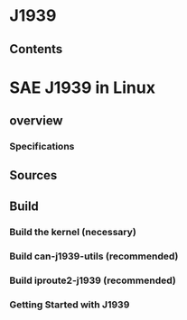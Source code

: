 # J1939
## Contents
# SAE J1939 in Linux
## overview
### Specifications
## Sources
## Build
### Build the kernel (necessary)
### Build can-j1939-utils (recommended)
### Build iproute2-j1939 (recommended)
### Getting Started with J1939
